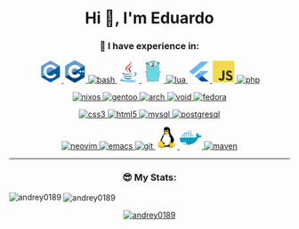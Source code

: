 <h1 align="center">Hi 👋, I'm Eduardo</h1>

<h3 align="center">🌟 I have experience in:</h3>

<p align="center">
    <a href="https://www.cprogramming.com/" target="_blank" rel="noreferrer">
        <img src="https://raw.githubusercontent.com/devicons/devicon/master/icons/c/c-original.svg" alt="c" width="40" height="40"/>
    </a>
    <a href="https://cplusplus.com/" target="_blank" rel="noreferrer">
        <img src="https://raw.githubusercontent.com/devicons/devicon/6910f0503efdd315c8f9b858234310c06e04d9c0/icons/cplusplus/cplusplus-original.svg" alt="cpp" width="40" height="40"/>
    </a>
    <a href="https://www.gnu.org/software/bash/" target="_blank" rel="noreferrer">
        <img src="https://bashlogo.com/img/symbol/svg/full_colored_light.svg" alt="bash" width="40" height="40"/>
    </a>
    <a href="https://www.java.com/" target="_blank" rel="noreferrer">
        <img src="https://raw.githubusercontent.com/devicons/devicon/6910f0503efdd315c8f9b858234310c06e04d9c0/icons/java/java-original.svg" alt="java" width="40" height="40"/>
    </a>
    <a href="https://go.dev/" target="_blank" rel="noreferrer">
        <img src="https://raw.githubusercontent.com/devicons/devicon/6910f0503efdd315c8f9b858234310c06e04d9c0/icons/go/go-original.svg" alt="go" width="40" height="40"/>
    </a>
    <a href="https://www.lua.org/" target="_blank" rel="noreferrer">
        <img src="https://upload.wikimedia.org/wikipedia/commons/c/cf/Lua-Logo.svg" alt="lua" width="40" height="40"/>
    </a>
        <a href="https://flutter.dev/" target="_blank" rel="noreferrer">
        <img src="https://raw.githubusercontent.com/dnfield/flutter_svg/7d374d7107561cbd906d7c0ca26fef02cc01e7c8/example/assets/flutter_logo.svg?sanitize=true" alt="flutter" width="40" height="40"/>
    </a>
    <a href="https://developer.mozilla.org/en-US/docs/Web/JavaScript" target="_blank" rel="noreferrer">
        <img src="https://raw.githubusercontent.com/devicons/devicon/master/icons/javascript/javascript-original.svg" alt="javascript" width="40" height="40"/>
    </a>
    <a href="https://www.php.net/" target="_blank" rel="noreferrer">
        <img src="https://www.vectorlogo.zone/logos/php/php-icon.svg" alt="php" width="40" height="40"/>
    </a>
</p>

<p align="center">
    <a href="https://www.nixos.org/" target="_blank" rel="noreferrer">
        <img src="https://raw.githubusercontent.com/NixOS/nixos-artwork/master/logo/nix-snowflake-colours.svg" alt="nixos" width="40" height="40"/>
    </a>
    <a href="https://www.gentoo.org/" target="_blank" rel="noreferrer">
        <img src="https://upload.wikimedia.org/wikipedia/commons/4/48/Gentoo_Linux_logo_matte.svg" alt="gentoo" width="40" height="40"/>
    </a>
    <a href="https://archlinux.org/" target="_blank" rel="noreferrer">
        <img src="https://static-00.iconduck.com/assets.00/archlinux-icon-512x512-4qh8bdwi.png" alt="arch" width="40" height="40"/>
    </a>
    <a href="https://voidlinux.org/" target="_blank" rel="noreferrer">
        <img src="https://upload.wikimedia.org/wikipedia/commons/0/02/Void_Linux_logo.svg" alt="void" width="40" height="40"/>
    </a>
    <a href="https://fedoraproject.org/" target="_blank" rel="noreferrer">
        <img src="https://upload.wikimedia.org/wikipedia/commons/thumb/4/41/Fedora_icon_%282021%29.svg/512px-Fedora_icon_%282021%29.svg.png" alt="fedora" width="40" height="40"/>
    </a>
</p>

<p align="center">
    <a href="https://www.w3schools.com/css/" target="_blank" rel="noreferrer">
        <img src="https://www.vectorlogo.zone/logos/w3_css/w3_css-icon.svg" alt="css3" width="40" height="40"/>
    </a>
    <a href="https://www.w3.org/html/" target="_blank" rel="noreferrer">
        <img src="https://www.vectorlogo.zone/logos/w3_html5/w3_html5-icon.svg" alt="html5" width="40" height="40"/>
    </a>
    <a href="https://www.mysql.com/" target="_blank" rel="noreferrer">
        <img src="https://www.vectorlogo.zone/logos/mysql/mysql-icon.svg" alt="mysql" width="40" height="40"/>
    </a>
    <a href="https://www.postgresql.org/" target="_blank" rel="noreferrer">
        <img src="https://www.vectorlogo.zone/logos/postgresql/postgresql-icon.svg" alt="postgresql" width="40" height="40"/>
    </a>
</p>

<p align="center">
    <a href="https://neovim.io/" target="_blank" rel="noreferrer">
        <img src="https://upload.wikimedia.org/wikipedia/commons/3/3a/Neovim-mark.svg" alt="neovim" width="40" height="40"/>
    </a>
    <a href="https://www.gnu.org/software/emacs/" target="_blank" rel="noreferrer">
        <img src="https://upload.wikimedia.org/wikipedia/commons/thumb/0/08/EmacsIcon.svg/1024px-EmacsIcon.svg.png" alt="emacs" width="40" height="40"/>
    </a>
    <a href="https://git-scm.com/" target="_blank" rel="noreferrer">
        <img src="https://www.vectorlogo.zone/logos/git-scm/git-scm-icon.svg" alt="git" width="40" height="40"/>
    </a>
    <a href="https://www.linux.org/" target="_blank" rel="noreferrer">
        <img src="https://raw.githubusercontent.com/devicons/devicon/master/icons/linux/linux-original.svg" alt="linux" width="40" height="40"/>
    </a>
    <a href="https://www.docker.com/" target="_blank" rel="noreferrer">
        <img src="https://raw.githubusercontent.com/devicons/devicon/6910f0503efdd315c8f9b858234310c06e04d9c0/icons/docker/docker-plain.svg" alt="docker" width="40" height="40"/>
    </a>
    <a href="https://maven.apache.org/" target="_blank" rel="noreferrer">
        <img src="https://www.vectorlogo.zone/logos/apache_maven/apache_maven-icon.svg" alt="maven" width="40" height="40"/>
    </a>
</p>

---
<h3 align="center">😎 My Stats:</h3>

<p><img align="left" src="https://github-readme-stats.vercel.app/api/top-langs?username=EduardoSilvaDiniz&show_icons=true&locale=en&layout=compact&theme=github_dark&hide_border=true" alt="andrey0189" /></p>

<p>&nbsp;<img align="center" src="https://github-readme-stats.vercel.app/api?username=EduardoSilvaDiniz&show_icons=true&locale=en&theme=github_dark&hide_border=true" alt="andrey0189" /></p>

<p align="center"> <a href="https://github.com/ryo-ma/github-profile-trophy"><img src="https://github-profile-trophy.vercel.app/?username=EduardoSilvaDiniz&theme=darkhub&column=6&margin-w=15&margin-h=15&no-frame=true&title=MultiLanguage,Stars,Followers,Experience,Repositories,Commits" alt="andrey0189" /></a> </p>


